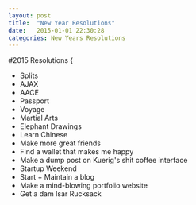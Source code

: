 ```yaml
---
layout: post
title:  "New Year Resolutions"
date:   2015-01-01 22:30:28
categories: New Years Resolutions
---
```


#2015 Resolutions {
- Splits
- AJAX
- AACE
- Passport
- Voyage
- Martial Arts
- Elephant Drawings
- Learn Chinese
- Make more great friends
- Find a wallet that makes me happy
- Make a dump post on Kuerig's shit coffee interface
- Startup Weekend
- Start + Maintain a blog
- Make a mind-blowing portfolio website
- Get a dam Isar Rucksack




